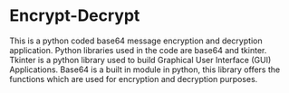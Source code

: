 # Encrypt-Decrypt

This is a python coded base64 message encryption and decryption application.
Python libraries used in the code are base64 and tkinter.
Tkinter is a python library used to build Graphical User Interface (GUI) Applications.
Base64 is a built in module in python, this library offers the functions which are used for encryption and decryption purposes.
